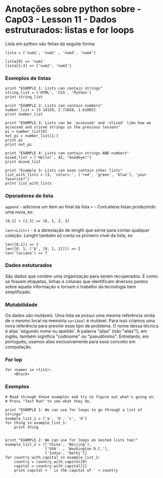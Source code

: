 # Anotações sobre python sobre - Cap03 - Lesson 11 - Dados estruturados: listas e for loops

Lista em python são feitas da seguite forma:
```
lista = ['num1', 'num2' , 'num3', 'num4']

lista[0] => 'num1'
lista[1:3] => ['num2', 'num3']
```
### Exemplos de listas
```
print "EXAMPLE 1: Lists can contain strings"
string_list = ['HTML', 'CSS', 'Python']
print string_list

print "EXAMPLE 2: Lists can contain numbers"
number_list = [3.14159, 2.71828, 1.61803]
print number_list

print "EXAMPLE 3: Lists can be 'accessed' and 'sliced' like how we accessed and sliced strings in the previous lessons"
pi = number_list[0]
not_pi = number_list[1:]
print pi
print not_pi

print "EXAMPLE 4: Lists can contain strings AND numbers"
mixed_list = ['Hello!', 42, "Goodbye!"]
print mixed_list

print "Example 5: Lists can even contain other lists"
list_with_lists = [3, 'colors:', ['red', 'green', 'blue'], 'your favorite?']
print list_with_lists
```

### Operadores de lista

`append` - adiciona um item ao final da lista
`+` - Concatena listas produzindo uma nova, ex:
```
[0,1] + [2,3] => [0, 1, 2, 3]
```
`len(<List>)` - é a abreviação de length que serve para contar qualquer coleção. 
Lenght também só conta os primeiro nível da lista, ex:
```
len([0,1]) => 2
len([0, 1, ['b', [0, 1, 2]]]) => 2
len('luciano') => 7
```

### Dados estuturados
São dados que contém uma organização para serem recuperados. É como se fossem 
etiquetas, linhas e colunas que identificam diversos pontos sobre aquela 
informação e tornam o trabalho da tecnologia bem simplificado.

### Mutabilidade
Os dados são mutáveis. Uma lista se possui uma mesma referência vinda de o mesmo
local na memória `variável` é mutável. Para isso criamos uma nova referência
para previnir esse tipo de problema. O nome dessa técnica é alias 'segundo nome ou apelido'.
A palavra "alias" (não "aliás"!), em inglês, também significa "codinome" ou "pseudônimo". Entretanto, em português, usamos alias exclusivamente para esse conceito em computação.

### For lop
``` 
for <name> in <list>:
    <Block>
```
### Exemplos
```
# Read through these examples and try to figure out what's going on.
# Press "Test Run" to see what they do.

print "EXAMPLE 1: We can use for loops to go through a list of strings"
example_list_1 = ['a', 'b', 'c', 'd']
for thing in example_list_1:
    print thing
    

print "EXAMPLE 2: We can use for loops on nested lists too!"
example_list_2 = [['China', 'Beijing'],
                  ['USA'  , 'Washington D.C.'],
                  ['India', 'Delhi']]
for country_with_capital in example_list_2:
    country = country_with_capital[0]
    capital = country_with_capital[1]
    print capital + ' is the capital of ' + country
```